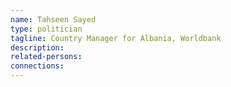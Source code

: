```yaml
---
name: Tahseen Sayed
type: politician
tagline: Country Manager for Albania, Worldbank
description:
related-persons:
connections:
---
```


